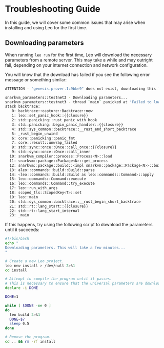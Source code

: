 # Troubleshooting Guide

In this guide, we will cover some common issues that may arise when installing and using Leo for the first time.

## Downloading parameters

When running `leo run` for the first time, Leo will download the necessary parameters from a remote server.
This may take a while and may outright fail, depending on your internet connection and network configuration.

You will know that the download has failed if you see the following error message or something similar:

```bash
ATTENTION - "genesis.prover.1c9bbe9" does not exist, downloading this file remotely and storing it locally. Please ensure "genesis.prover.1c9bbe9" is stored in "/Users/xxx/.aleo/resources/genesis.prover.1c9bbe9".

snarkvm_parameters::testnet3 - Downloading parameters...
snarkvm_parameters::testnet3 - thread `main` panicked at 'Failed to load proving key: Crate("curl::error", "Error { description: \"Transferred a partial file\", code: 18, extra: Some(\"transfer closed with 92197356 bytes remaining to read\") }")', /Users/xxx/.cargo/git/checkouts/snarkvm-f1160780ffe17de8/ea14990/parameters/src/testnet3/symbol_table_creation:95:9
stack backtrace: 
   0: backtrace::capture::Backtrace::new
   1: leo::set_panic_hook::{{closure}}
   2: std::panicking::rust_panic_with_hook
   3: std::panicking::begin_panic_handler::{{closure}}
   4: std::sys_common::backtrace::__rust_end_short_backtrace
   5: _rust_begin_unwind
   6: core::panicking::panic_fmt
   7: core::result::unwrap_failed
   8: std::sync::once::Once::call_once::{{closure}}
   9: std::sync::once::Once::call_inner
  10: snarkvm_compiler::process::Process<N>::load
  11: snarkvm::package::Package<N>::get_process
  12: snarkvm::package::build::<impl snarkvm::package::Package<N>>::build
  13: aleo::commands::build::Build::parse
  14: <leo::commands::build::Build as leo::commands::Command>::apply
  15: leo::commands::Command::execute
  16: leo::commands::Command::try_execute
  17: leo::run_with_args
  18: scoped_tls::ScopedKey<T>::set
  19: leo::main
  20: std::sys_common::backtrace::__rust_begin_short_backtrace
  21: std::rt::lang_start::{{closure}}
  22: std::rt::lang_start_internal
  23: _main
```

If this happens, try using the following script to download the parameters until it succeeds:

```bash
#!/bin/bash
echo "
Downloading parameters. This will take a few minutes...
"

# Create a new Leo project.
leo new install > /dev/null 2>&1 
cd install 

# Attempt to compile the program until it passes.
# This is necessary to ensure that the universal parameters are downloaded.
declare -i DONE

DONE=1

while [ $DONE -ne 0 ]
do
  leo build 2>&1
  DONE=$?
  sleep 0.5
done

# Remove the program.
cd .. && rm -rf install
```
